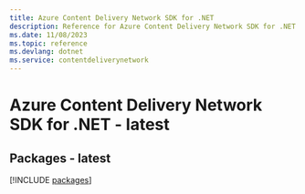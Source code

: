 ```yaml
---
title: Azure Content Delivery Network SDK for .NET
description: Reference for Azure Content Delivery Network SDK for .NET
ms.date: 11/08/2023
ms.topic: reference
ms.devlang: dotnet
ms.service: contentdeliverynetwork
---
```

# Azure Content Delivery Network SDK for .NET - latest
## Packages - latest
[!INCLUDE [packages](content-delivery-network-index.md)]